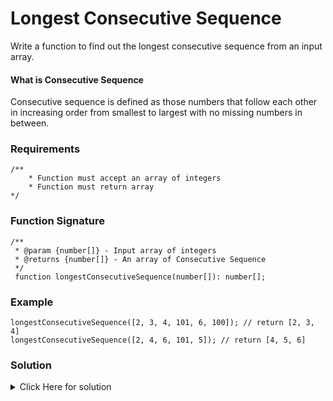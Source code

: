 # Longest Consecutive Sequence

Write a function to find out the longest consecutive sequence from an input array.

#### What is Consecutive Sequence

Consecutive sequence is defined as those numbers that follow each other in increasing order from smallest to largest with no missing numbers in between.

### Requirements

```
/**
    * Function must accept an array of integers
    * Function must return array
*/
```

### Function Signature

```
/**
 * @param {number[]} - Input array of integers
 * @returns {number[]} - An array of Consecutive Sequence
 */
 function longestConsecutiveSequence(number[]): number[];
```

### Example

```
longestConsecutiveSequence([2, 3, 4, 101, 6, 100]); // return [2, 3, 4]
longestConsecutiveSequence([2, 4, 6, 101, 5]); // return [4, 5, 6]
```

### Solution

<details>
<summary>Click Here for solution </summary>

```
function longestConsecutiveSequence(arr) {
  const numSet = new Set(arr);

  let longestSequence = [];
  let longestLength = 0;

  for (const i of numSet) {
    if (!numSet.has(i - 1)) {
      let currentNumber = i;
      let currentLength = 1;

      while (numSet.has(currentNumber + 1)) {
        currentNumber++;
        currentLength++;
      }

      if(longestLength < currentLength){
        longestLength = currentLength;
        longestSequence = fillNumbers(i, currentNumber);
      }
    }
  }
  return longestSequence;
}

function fillNumbers(start, end) {
    let arr = [];
    for(let i = start; i <= end; i++){
        arr.push(i);
    }
    return arr;
}
```

</details>
